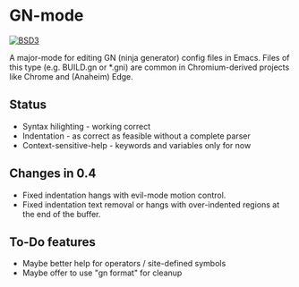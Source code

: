 # GN-mode

[![BSD3](https://img.shields.io/badge/license-BSD3-43cd80.svg)](LICENSE.md)

A major-mode for editing GN (ninja generator) config files in Emacs.  Files of this type (e.g. BUILD.gn or *.gni) are common in Chromium-derived projects like Chrome and (Anaheim) Edge.

## Status

* Syntax hilighting - working correct
* Indentation - as correct as feasible without a complete parser
* Context-sensitive-help - keywords and variables only for now

## Changes in 0.4

* Fixed indentation hangs with evil-mode motion control.
* Fixed indentation text removal or hangs with over-indented regions at the end of the buffer.

## To-Do features

* Maybe better help for operators / site-defined symbols
* Maybe offer to use "gn format" for cleanup

